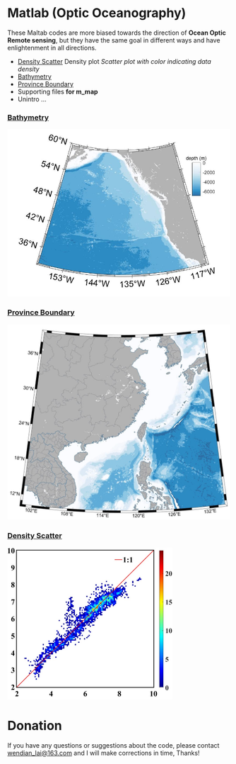 # Matlab (Optic Oceanography)

These Maltab codes are more biased towards the direction of **Ocean Optic Remote sensing**, but they have the same goal in different ways and have enlightenment in all directions.

- [Density Scatter](Density_plot/hist2d_example.m)
   Density plot *Scatter plot with color indicating data density*
- [Bathymetry](M_map_example/bathymetry/bathymetry_example.m)
- [Province Boundary](M_map_example/province_boundary.m)
- Supporting files **for m_map**
- Unintro
   ...

### [Bathymetry](M_map_example/bathymetry/bathymetry_example.m)

![](bathymetry/bathymetry_example.jpg)

### [Province Boundary](M_map_example/province_boundary.m)

![](province_boundary/provinces_example.jpg)

### [Density Scatter](Density_plot/hist2d_example.m)

<img src="Density_plot/density.jpg" style="zoom:50%;" />



# Donation

If you have any questions or suggestions about the code, please contact wendian_lai@163.com and I will make corrections in time, Thanks!

